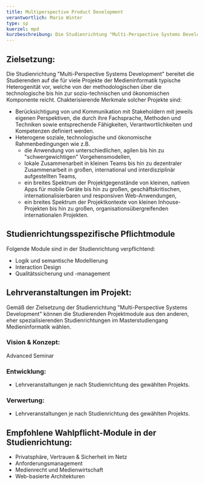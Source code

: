 ```yaml
---
title: Multiperspective Product Development
verantwortlich: Mario Winter
type: sp
kuerzel: mpd
kurzbeschreibung: Die Studienrichtung "Multi-Perspective Systems Development" bereitet die Studierenden auf die für viele Projekte der Medieninformatik typische Heterogenität vor, welche von der methodologischen über die technologische bis hin zur sozio-technischen und ökonomischen Komponente reicht. In jeder dieser Komponenten treffen Stakeholder mit jeweils eigenen Perspektiven aufeinander, die durch ihre Fachsprache, Methoden und Techniken sowie entsprechende Fähigkeiten, Verantwortlichkeiten und Kompetenzen definiert werden. Die Schnittstellen zwischen den Perspektiven sind in der Regel nicht offensichtlich, weil das Wissen in jeder auf unterschiedliche Weise dargestellt wird.  Die Studieninhalte sind daher integrativ und breit angelegt und berücksichtigen dabei die jeweiligen sozialen, technologischen und ökonomischen Rahmenbedingungen. Studienziel ist die Qualifikation zur Arbeit in sowie Organisation und Führung von  solchen Projekten auf breiter wissenschaftlicher Grundlage.  
---
```


## Zielsetzung:

Die Studienrichtung "Multi-Perspective Systems Development" bereitet die Studierenden auf die für viele Projekte der Medieninformatik typische Heterogenität vor, welche von der methodologischen über die technologische bis hin zur sozio-technischen und ökonomischen Komponente reicht. Chakterisierende Merkmale solcher Projekte sind:

- Berücksichtigung von und Kommunikation mit Stakeholdern mit jeweils eigenen Perspektiven, die durch ihre Fachsprache, Methoden und Techniken sowie entsprechende Fähigkeiten, Verantwortlichkeiten und Kompetenzen definiert werden.
- Heterogene soziale, technologische und ökonomische Rahmenbedingungen wie z.B. 
  - die Anwendung von unterschiedlichen, agilen bis hin zu "schwergewichtigen" Vorgehensmodellen,
  - lokale Zusammenarbeit in kleinen Teams bis hin zu dezentraler Zusammenarbeit in großen, international und interdisziplinär aufgestellten Teams,
  - ein breites Spektrum der Projektgegenstände von kleinen, nativen Apps für mobile Geräte bis hin zu großen, geschäftskritischen, internationalisierbaren und responsiven Web-Anwendungen,
  - ein breites Spektrum der Projektkontexte von kleinen Inhouse-Projekten bis hin zu großen, organisationsübergreifenden internationalen Projekten.


## Studienrichtungsspezifische Pflichtmodule
Folgende Module sind in der Studienrichtung verpflichtend: 
<!-- MW: 3 Module mit je 6 cp -->
* Logik und semantische Modellierung
* Interaction Design
* Qualitätssicherung und -management

## Lehrveranstaltungen im Projekt:

Gemäß der Zielsetzung der Studienrichtung "Multi-Perspective Systems Development" können die Studierenden Projektmodule aus den anderen, eher spezialisierenden Studienrichtungen im Masterstudiengang Medieninformatik wählen.

### Vision & Konzept:
Advanced Seminar

### Entwicklung:
- Lehrveranstaltungen je nach Studienrichtung des gewählten Projekts.

### Verwertung:
- Lehrveranstaltungen je nach Studienrichtung des gewählten Projekts.

## Empfohlene Wahlpflicht-Module in der Studienrichtung:
- Privatsphäre, Vertrauen & Sicherheit im Netz
- Anforderungsmanagement
- Medienrecht und Medienwirtschaft
- Web-basierte Architekturen

